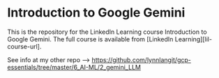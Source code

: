 # Introduction to Google Gemini
This is the repository for the LinkedIn Learning course Introduction to Google Gemini. The full course is available from [LinkedIn Learning][lil-course-url].

See info at my other repo --> https://github.com/lynnlangit/gcp-essentials/tree/master/6_AI-ML/2_gemini_LLM
